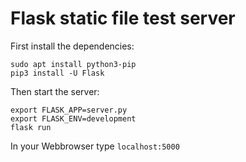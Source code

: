 # Flask static file test server
First install the dependencies:
```
sudo apt install python3-pip
pip3 install -U Flask
```
Then start the server:
```
export FLASK_APP=server.py
export FLASK_ENV=development
flask run
```
In your Webbrowser type `localhost:5000`
